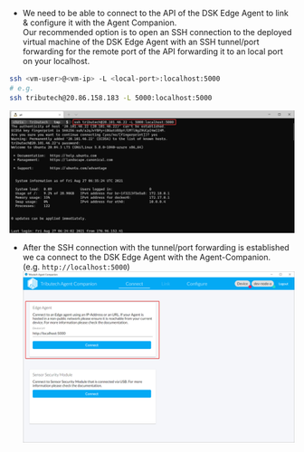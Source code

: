 * We need to be able to connect to the API of the DSK Edge Agent to link & configure it with the Agent Companion.  
Our recommended option is to open an SSH connection to the deployed virtual machine of the DSK Edge Agent with an SSH tunnel/port forwarding for the remote port of the API forwarding it to an local port on your localhost.
```bash
ssh <vm-user>@<vm-ip> -L <local-port>:localhost:5000
# e.g.
ssh tributech@20.86.158.183 -L 5000:localhost:5000
```
![AgentCompanion - Connect 1](./img/agent-companion-connect-1.png)
* After the SSH connection with the tunnel/port forwarding is established we ca connect to the DSK Edge Agent with the Agent-Companion.  
(e.g. `http://localhost:5000`)
![AgentCompanion - Connect 2](./img/agent-companion-connect-2.png)
